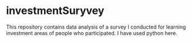 # investmentSuryvey
This repository contains data analysis of a survey I conducted for learning investment areas of people who participated. I have used python here.
